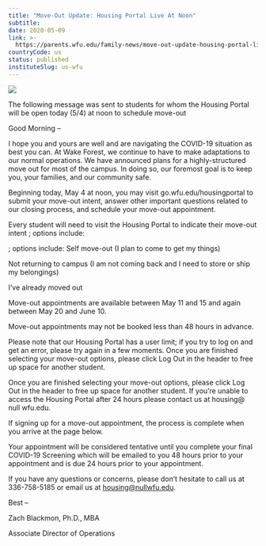 ```yaml
---
title: "Move-Out Update: Housing Portal Live At Noon"
subtitle: 
date: 2020-05-09
link: >-
  https://parents.wfu.edu/family-news/move-out-update-housing-portal-live-at-noon/
countryCode: us
status: published
instituteSlug: us-wfu
---
```

![](https://prod.wp.cdn.aws.wfu.edu/sites/251/2018/03/20151020campus2924-1.jpg)

The following message was sent to students for whom the Housing Portal will be open today (5/4) at noon to schedule move-out

Good Morning –

I hope you and yours are well and are navigating the COVID-19 situation as best you can. At Wake Forest, we continue to have to make adaptations to our normal operations. We have announced plans for a highly-structured move out for most of the campus. In doing so, our foremost goal is to keep you, your families, and our community safe.

Beginning today, May 4 at noon, you may visit go.wfu.edu/housingportal to submit your move-out intent, answer other important questions related to our closing process, and schedule your move-out appointment.

Every student will need to visit the Housing Portal to indicate their move-out intent ; options include:

; options include: Self move-out (I plan to come to get my things)

Not returning to campus (I am not coming back and I need to store or ship my belongings)

I’ve already moved out

Move-out appointments are available between May 11 and 15 and again between May 20 and June 10.

Move-out appointments may not be booked less than 48 hours in advance.

Please note that our Housing Portal has a user limit; if you try to log on and get an error, please try again in a few moments. Once you are finished selecting your move-out options, please click Log Out in the header to free up space for another student.

Once you are finished selecting your move-out options, please click Log Out in the header to free up space for another student. If you’re unable to access the Housing Portal after 24 hours please contact us at housing@ null wfu.edu.

If signing up for a move-out appointment, the process is complete when you arrive at the page below.

Your appointment will be considered tentative until you complete your final COVID-19 Screening which will be emailed to you 48 hours prior to your appointment and is due 24 hours prior to your appointment.

If you have any questions or concerns, please don’t hesitate to call us at 336-758-5185 or email us at housing@nullwfu.edu.

Best –

Zach Blackmon, Ph.D., MBA

Associate Director of Operations